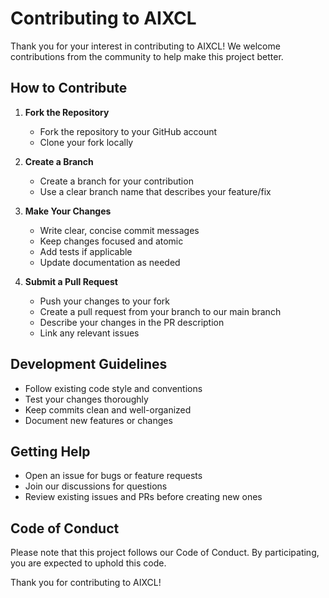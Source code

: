 # Contributing to AIXCL

Thank you for your interest in contributing to AIXCL! We welcome contributions from the community to help make this project better.

## How to Contribute

1. **Fork the Repository**
   - Fork the repository to your GitHub account
   - Clone your fork locally

2. **Create a Branch**
   - Create a branch for your contribution
   - Use a clear branch name that describes your feature/fix

3. **Make Your Changes**
   - Write clear, concise commit messages
   - Keep changes focused and atomic
   - Add tests if applicable
   - Update documentation as needed

4. **Submit a Pull Request**
   - Push your changes to your fork
   - Create a pull request from your branch to our main branch
   - Describe your changes in the PR description
   - Link any relevant issues

## Development Guidelines

- Follow existing code style and conventions
- Test your changes thoroughly
- Keep commits clean and well-organized
- Document new features or changes

## Getting Help

- Open an issue for bugs or feature requests
- Join our discussions for questions
- Review existing issues and PRs before creating new ones

## Code of Conduct

Please note that this project follows our Code of Conduct. By participating, you are expected to uphold this code.

Thank you for contributing to AIXCL!